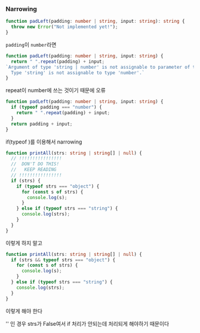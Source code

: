### Narrowing

```typescript
function padLeft(padding: number | string, input: string): string {
  throw new Error("Not implemented yet!");
}
```

`padding`이 `number`라면 

```typescript
function padLeft(padding: number | string, input: string) {
  return " ".repeat(padding) + input;
`Argument of type 'string | number' is not assignable to parameter of type 'number'.
  Type 'string' is not assignable to type 'number'.`
}
```

repeat이 number에 쓰는 것이기 때문에 오류

```typescript
function padLeft(padding: number | string, input: string) {
  if (typeof padding === "number") {
    return " ".repeat(padding) + input;
  }
  return padding + input;
}
```

if(typeof )를 이용해서 narrowing



```typescript
function printAll(strs: string | string[] | null) {
  // !!!!!!!!!!!!!!!!
  //  DON'T DO THIS!
  //   KEEP READING
  // !!!!!!!!!!!!!!!!
  if (strs) {
    if (typeof strs === "object") {
      for (const s of strs) {
        console.log(s);
      }
    } else if (typeof strs === "string") {
      console.log(strs);
    }
  }
}
```

이렇게 하지 말고

```typescript
function printAll(strs: string | string[] | null) {
  if (strs && typeof strs === "object") {
    for (const s of strs) {
      console.log(s);
    }
  } else if (typeof strs === "string") {
    console.log(strs);
  }
}
```

이렇게 해야 한다

'' 인 경우 strs가 False여서 if 처리가 안되는데 처리되게 해야하기 때문이다

